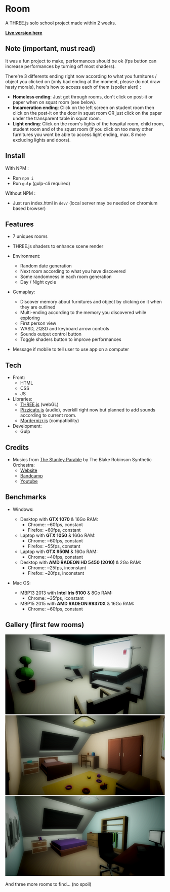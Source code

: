 Room
====

A THREE.js solo school project made within 2 weeks.

**[Live version here](https://room.edhbr.fr/)**

## Note (**important, must read**)
It was a fun project to make, performances should be ok (fps button can increase performances by turning off most shaders).

There're 3 differents ending right now according to what you furnitures / object you clicked on (only bad ending at the moment, please do not draw hasty morals), here's how to access each of them (spoiler alert) :
- **Homeless ending**: Just get through rooms, don't click on post-it or paper when on squat room (see below).
- **Incarceration ending**: Click on the left screen on student room then click on the post-it on the door in squat room OR just click on the paper under the transparent table in squat room.
- **Light ending**: Click on the room's lights of the hospital room, child room, student room and of the squat room (if you click on too many other furnitures you wont be able to access light ending, max. 8 more excluding lights and doors).


## Install
With NPM :
- Run `npm i`
- Run `gulp` (gulp-cli required)

Without NPM :
- Just run index.html in `dev/` (local server may be needed on chromium based browser)

## Features

- 7 uniques rooms
- THREE.js shaders to enhance scene render

- Environment:
  - Random date generation
  - Next room according to what you have discovered
  - Some randomness in each room generation
  - Day / Night cycle
- Gemaplay:
  - Discover memory about furnitures and object by clicking on it when they are outlined
  - Multi-ending according to the memory you discovered while exploring
  - First person view
  - WASD, ZQSD and keyboard arrow controls
  - Sounds output control button
  - Toggle shaders button to improve performances

- Message if mobile to tell user to use app on a computer

## Tech
- Front:
  - HTML
  - CSS
  - JS
- Libraries:
  - [THREE.js](https://threejs.org/) (webGL)
  - [Pizzicato.js](https://alemangui.github.io/pizzicato/) (audio), overkill right now but planned to add sounds according to current room.
  - [Mordernizr.js](https://modernizr.com/) (compatibility)
- Development:
  - Gulp

## Credits
- Musics from [The Stanley Parable](https://fr.wikipedia.org/wiki/The_Stanley_Parable) by The Blake Robinson Synthetic Orchestra:
  - [Website](http://syntheticorchestra.com/)
  - [Bandcamp](http://blake.so/bandcamp)
  - [Youtube](http://youtube.com/SyntheticOrchestra)

## Benchmarks

- Windows:
  - Desktop with **GTX 1070** & 16Go RAM:
    - Chrome: ~60fps, constant
    - Firefox: ~60fps, constant
  - Laptop with **GTX 1050** & 16Go RAM:
    - Chrome: ~60fps, constant
    - Firefox: ~55fps, constant
  - Laptop with **GTX 950M** & 16Go RAM:
    - Chrome: ~40fps, constant
  - Desktop with **AMD RADEON HD 5450 (2010)** & 2Go RAM:
    - Chrome: ~25fps, inconstant
    - Firefox: ~20fps, inconstant

- Mac OS:
  - MBP13 2013 with **Intel Iris 5100** & 8Go RAM:
    - Chrome: ~35fps, iconstant
  - MBP15 2015 with **AMD RADEON R9370X** & 16Go RAM:
    - Chrome: ~60fps, constant

## Gallery (first few rooms)
![Hospital](dev/assets/img/hospital.png)
![Child](dev/assets/img/child.png)
![Student](dev/assets/img/student.png)

And three more rooms to find... (no spoil)

